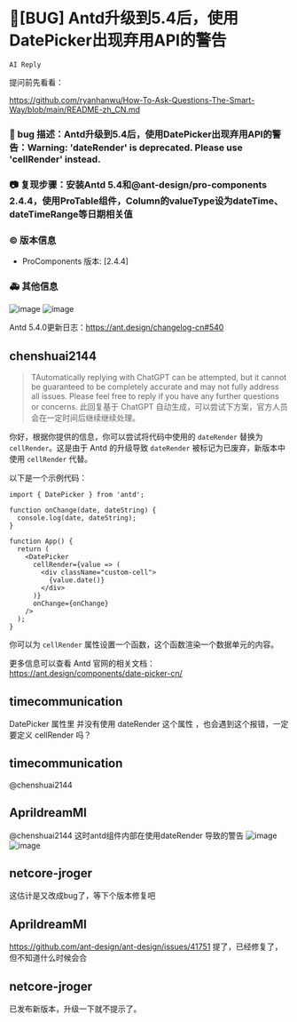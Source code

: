 # 🐛[BUG] Antd升级到5.4后，使用DatePicker出现弃用API的警告

`AI Reply`

提问前先看看：

https://github.com/ryanhanwu/How-To-Ask-Questions-The-Smart-Way/blob/main/README-zh_CN.md

### 🐛 bug 描述：Antd升级到5.4后，使用DatePicker出现弃用API的警告：Warning: 'dateRender' is deprecated. Please use 'cellRender' instead.

### 📷 复现步骤：安装Antd 5.4和@ant-design/pro-components 2.4.4，使用ProTable组件，Column的valueType设为dateTime、dateTimeRange等日期相关值

### © 版本信息

- ProComponents 版本: [2.4.4]

### 🚑 其他信息

![image](https://user-images.githubusercontent.com/40377409/230859565-245dedc0-058e-4b84-82e1-662df9e1661b.png)
![image](https://user-images.githubusercontent.com/40377409/230859867-30c4d41e-e998-4aa2-a45d-46d2b27f197b.png)

Antd 5.4.0更新日志：https://ant.design/changelog-cn#540

## chenshuai2144

> TAutomatically replying with ChatGPT can be attempted, but it cannot be guaranteed to be completely accurate and may not fully address all issues. Please feel free to reply if you have any further questions or concerns.
> 此回复基于 ChatGPT 自动生成，可以尝试下方案，官方人员会在一定时间后继续继续处理。

你好，根据你提供的信息，你可以尝试将代码中使用的 `dateRender` 替换为 `cellRender`。这是由于 Antd 的升级导致 `dateRender` 被标记为已废弃，新版本中使用 `cellRender` 代替。

以下是一个示例代码：

```
import { DatePicker } from 'antd';

function onChange(date, dateString) {
  console.log(date, dateString);
}

function App() {
  return (
    <DatePicker
      cellRender={value => (
        <div className="custom-cell">
          {value.date()}
        </div>
      )}
      onChange={onChange}
    />
  );
}
```

你可以为 `cellRender` 属性设置一个函数，这个函数渲染一个数据单元的内容。

更多信息可以查看 Antd 官网的相关文档：https://ant.design/components/date-picker-cn/

## timecommunication

DatePicker 属性里 并没有使用 dateRender 这个属性 ，也会遇到这个报错，一定要定义 cellRender 吗？

## timecommunication

@chenshuai2144

## AprildreamMI

@chenshuai2144 这时antd组件内部在使用dateRender 导致的警告
![image](https://user-images.githubusercontent.com/31964372/231081509-7b3ab42b-ecfa-4e6f-94c0-1312c275d61a.png)
![image](https://user-images.githubusercontent.com/31964372/231081567-cd14603f-8920-4aba-b272-7f7171048c31.png)

## netcore-jroger

这估计是又改成bug了，等下个版本修复吧

## AprildreamMI

https://github.com/ant-design/ant-design/issues/41751
提了，已经修复了，但不知道什么时候会合

## netcore-jroger

已发布新版本，升级一下就不提示了。
